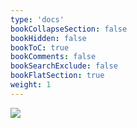```yaml
---
type: 'docs'
bookCollapseSection: false
bookHidden: false
bookToC: true
bookComments: false
bookSearchExclude: false
bookFlatSection: true
weight: 1
---
```


![](/images/[SPRING]%20Spring%20Cloud%20Gateway%20-%205%20(RouteLocator)_35.png)